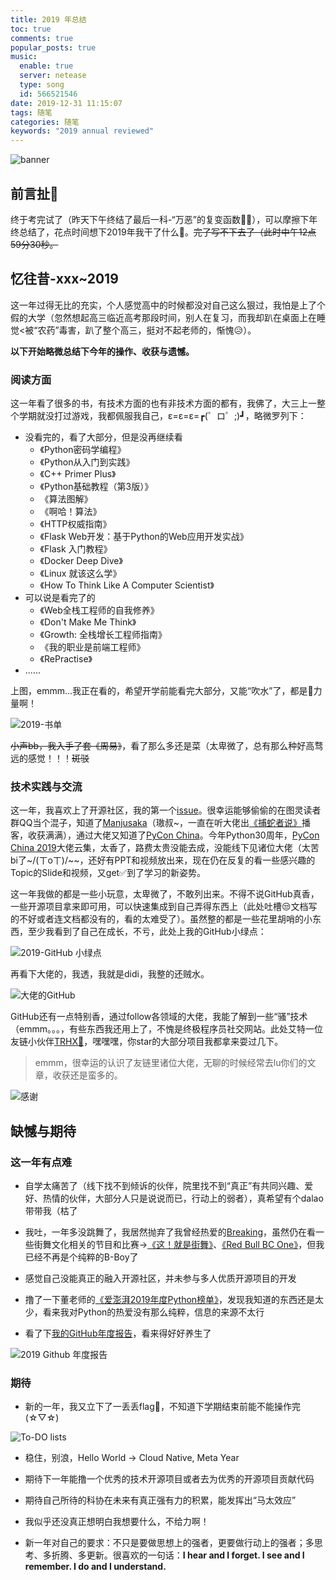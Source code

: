 ```yaml
---
title: 2019 年总结
toc: true
comments: true
popular_posts: true
music:
  enable: true
  server: netease
  type: song
  id: 566521546
date: 2019-12-31 11:15:07
tags: 随笔
categories: 随笔
keywords: "2019 annual reviewed"
---
```


![banner](https://guangzhoushan.oss-cn-guangzhou.aliyuncs.com/blog_annual_reviewed/2019/2019-banner.png)

<!-- more -->

## 前言扯🥚

终于考完试了（昨天下午终结了最后一科-“万恶”的复变函数🎈🎉），可以摩擦下年终总结了，花点时间想下2019年我干了什么🎁。~~完了写不下去了（此时中午12点59分30秒。~~

## 忆往昔-xxx~2019

这一年过得无比的充实，个人感觉高中的时候都没对自己这么狠过，我怕是上了个假的大学（忽然想起高三临近高考那段时间，别人在复习，而我却趴在桌面上在睡觉<被“农药”毒害，趴了整个高三，挺对不起老师的，惭愧😥）。

**以下开始略微总结下今年的操作、收获与遗憾。**

### 阅读方面

这一年看了很多的书，有技术方面的也有非技术方面的都有，我佛了，大三上一整个学期就没打过游戏，我都佩服我自己，ε=ε=ε=┏(゜ロ゜;)┛，略微罗列下：

- 没看完的，看了大部分，但是没再继续看
  - 《Python密码学编程》
  - 《Python从入门到实践》
  - 《C++ Primer Plus》
  - 《Python基础教程（第3版）》
  - 《算法图解》
  - 《啊哈！算法》
  - 《HTTP权威指南》
  - 《Flask Web开发：基于Python的Web应用开发实战》
  - 《Flask 入门教程》
  - 《Docker Deep Dive》
  - 《Linux 就该这么学》
  - 《How To Think Like A Computer Scientist》
- 可以说是看完了的
  - 《Web全栈工程师的自我修养》
  - 《Don't Make Me Think》
  - 《Growth: 全栈增长工程师指南》
  - 《我的职业是前端工程师》
  - 《RePractise》
- ......

上图，emmm...我正在看的，希望开学前能看完大部分，又能“吹水”了，都是💪力量啊！

![2019-书单](https://guangzhoushan.oss-cn-guangzhou.aliyuncs.com/blog_annual_reviewed/2019/book.png)

~~小声bb，我入手了套《周易》~~，看了那么多还是菜（太卑微了，总有那么种好高骛远的感觉！！！~~斑驳~~

### 技术实践与交流

这一年，我喜欢上了开源社区，我的第一个[issue](https://github.com/greyli/helloflask/issues/164)。很幸运能够偷偷的在图灵读者群QQ当个混子，知道了[Manjusaka](https://github.com/Zheaoli)（璈叔~，一直在听大佬出[《捕蛇者说》](https://zhuanlan.zhihu.com/p/63557057)播客，收获满满），通过大佬又知道了[PyCon China](http://cn.pycon.org/)。今年Python30周年，[PyCon China 2019](https://github.com/PyConChina)大佬云集，太香了，路费太贵没能去成，没能线下见诸位大佬（太苦bi了~/(ㄒoㄒ)/~~，还好有PPT和视频放出来，现在仍在反复的看一些感兴趣的Topic的Slide和视频，又get✅到了学习的新姿势。

这一年我做的都是一些小玩意，太卑微了，不敢列出来。不得不说GitHub真香，一些开源项目拿来即可用，可以快速集成到自己弄得东西上（此处吐槽😒文档写的不好或者连文档都没有的，看的太难受了）。虽然整的都是一些花里胡哨的小东西，至少我看到了自己在成长，不亏，此处上我的GitHub小绿点：

![2019-GitHub 小绿点](https://guangzhoushan.oss-cn-guangzhou.aliyuncs.com/blog_annual_reviewed/2019/2019-github-contribution.jpg)

再看下大佬的，我透，我就是didi，我整的还贼水。

![大佬的GitHub](https://guangzhoushan.oss-cn-guangzhou.aliyuncs.com/blog_annual_reviewed/2019/dalao-github-2022-update.png)

GitHub还有一点特别香，通过follow各领域的大佬，我能了解到一些“骚”技术（emmm。。。，有些东西我还用上了，不愧是终极程序员社交网站。此处艾特一位友链小伙伴[TRHX🔗](https://www.itrhx.com/)，嘿嘿嘿，你star的大部分项目我都拿来耍过几下。

>emmm，很幸运的认识了友链里诸位大佬，无聊的时候经常去lu你们的文章，收获还是蛮多的。

![感谢](https://guangzhoushan.oss-cn-guangzhou.aliyuncs.com/blog_annual_reviewed/2019/end.png)

## 缺憾与期待

### 这一年有点难

- 自学太痛苦了（线下找不到倾诉的伙伴，院里找不到“真正”有共同兴趣、爱好、热情的伙伴，大部分人只是说说而已，行动上的弱者），真希望有个dalao带带我（枯了

- 我吐，一年多没跳舞了，我居然抛弃了我曾经热爱的[Breaking](https://baike.baidu.com/item/Breaking/216670?fr=aladdin)，虽然仍在看一些街舞文化相关的节目和比赛->[《这！就是街舞》](https://baike.baidu.com/item/%E8%BF%99%EF%BC%81%E5%B0%B1%E6%98%AF%E8%A1%97%E8%88%9E/22293892?fromtitle=%E8%BF%99%E5%B0%B1%E6%98%AF%E8%A1%97%E8%88%9E&fromid=22473357&fr=aladdin)、[《Red Bull BC One》](https://www.redbull.com/int-en/event-series/bc-one)，但我已经不再是个纯粹的B-Boy了

- 感觉自己没能真正的融入开源社区，并未参与多人优质开源项目的开发

- 撸了一下董老师的[《爱澎湃2019年度Python榜单》](https://annual2019.pycourses.com/#0)，发现我知道的东西还是太少，看来我对Python的热爱没有那么纯粹，信息的来源不太行

- 看了下[我的GitHub年度报告](https://githubreport.mdnice.com/?username=yeshan333)，看来得好好养生了

![2019 Github 年度报告](https://guangzhoushan.oss-cn-guangzhou.aliyuncs.com/blog_annual_reviewed/2019/2019-github-report.jpg)

### 期待

- 新的一年，我又立下了一丢丢flag🚩，不知道下学期结束前能不能操作完(☆▽☆)

![To-DO lists](https://guangzhoushan.oss-cn-guangzhou.aliyuncs.com/blog_annual_reviewed/2019/2019-todo-list.jpg)

- 稳住，别浪，Hello World -> Cloud Native, Meta Year

- 期待下一年能撸一个优秀的技术开源项目或者去为优秀的开源项目贡献代码

- 期待自己所待的科协在未来有真正强有力的积累，能发挥出“马太效应”

- 我似乎还没真正想明白我想要什么，不给力啊！

- 新一年对自己的要求：不只是要做思想上的强者，更要做行动上的强者；多思考、多折腾、多更新。很喜欢的一句话：**I hear and I forget. I see and I remember. I do and I understand.**
